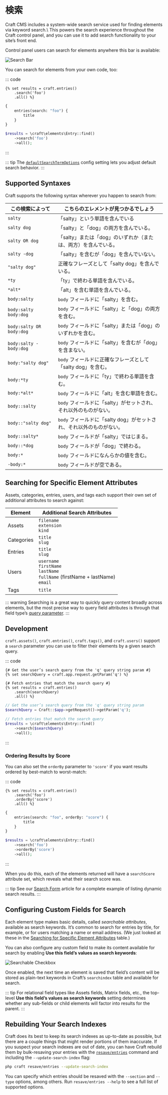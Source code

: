 # 検索

Craft CMS includes a system-wide search service used for finding elements via keyword search.\ This powers the search experience throughout the Craft control panel, and you can use it to add search functionality to your site’s front end.

Control panel users can search for elements anywhere this bar is available:

![Search Bar](./images/search-bar.svg)

You can search for elements from your own code, too:

::: code
```twig
{% set results = craft.entries()
    .search('foo')
    .all() %}
```
```graphql
{
    entries(search: "foo") {
        title
    }
}
```
```php
$results = \craft\elements\Entry::find()
    ->search('foo')
    ->all();
```
:::

::: tip
The [`defaultSearchTermOptions`](config3:defaultSearchTermOptions) config setting lets you adjust default search behavior.
:::

## Supported Syntaxes

Craft supports the following syntax wherever you happen to search from:

| この検索によって                 | こちらのエレメントが見つかるでしょう                         |
| ------------------------ | ------------------------------------------ |
| `salty`                  | 「salty」という単語を含んでいる                         |
| `salty dog`              | 「salty」と「dog」の両方を含んでいる。                    |
| `salty OR dog`           | 「salty」または「dog」のいずれか（または、両方）を含んでいる。        |
| `salty -dog`             | 「salty」を含むが「dog」を含んでいない。                   |
| `"salty dog"`            | 正確なフレーズとして「salty dog」を含んでいる。               |
| `*ty`                    | 「ty」で終わる単語を含んでいる。                          |
| `*alt*`                  | 「alt」を含む単語を含んでいる。                          |
| `body:salty`             | `body` フィールドに「salty」を含む。                   |
| `body:salty body:dog`    | `body` フィールドに「salty」と「dog」の両方を含む。          |
| `body:salty OR body:dog` | `body` フィールドに「salty」または「dog」のいずれかを含む。      |
| `body:salty -body:dog`   | `body` フィールドに「salty」を含むが「dog」を含まない。        |
| `body:"salty dog"`       | `body` フィールドに正確なフレーズとして「salty dog」を含む。     |
| `body:*ty`               | `body` フィールドに「ty」で終わる単語を含む。                |
| `body:*alt*`             | `body` フィールドに「alt」を含む単語を含む。                |
| `body::salty`            | `body` フィールドに「salty」がセットされ、それ以外のものがない。     |
| `body::"salty dog"`      | `body` フィールドに「salty dog」がセットされ、それ以外のものがない。 |
| `body::salty*`           | `body` フィールドが「salty」ではじまる。                 |
| `body::*dog`             | `body` フィールドが「dog」で終わる。                    |
| `body:*`                 | `body` フィールドになんらかの値を含む。                    |
| `-body:*`                | `body` フィールドが空である。                         |

## Searching for Specific Element Attributes

Assets, categories, entries, users, and tags each support their own set of additional attributes to search against:

| Element    | Additional Search Attributes                                                                                    |
| ---------- | --------------------------------------------------------------------------------------------------------------- |
| Assets     | `filename`<br>`extension`<br>`kind`                                                                 |
| Categories | `title`<br>`slug`                                                                                         |
| Entries    | `title`<br>`slug`                                                                                         |
| Users      | `username`<br>`firstName`<br>`lastName`<br>`fullName` (firstName + lastName)<br>`email` |
| Tags       | `title`                                                                                                         |

::: warning
Searching is a great way to quickly query content broadly across elements, but the most precise way to query field attributes is through that field type’s [query parameter](element-queries.md#executing-element-queries).
:::

## Development

`craft.assets()`, `craft.entries()`, `craft.tags()`, and `craft.users()` support a `search` parameter you can use to filter their elements by a given search query.

::: code
```twig
{# Get the user’s search query from the 'q' query string param #}
{% set searchQuery = craft.app.request.getParam('q') %}

{# Fetch entries that match the search query #}
{% set results = craft.entries()
    .search(searchQuery)
    .all() %}
```
```php
// Get the user’s search query from the 'q' query string param
$searchQuery = Craft::$app->getRequest()->getParam('q');

// Fetch entries that match the search query
$results = \craft\elements\Entry::find()
    ->search($searchQuery)
    ->all();
```
:::

### Ordering Results by Score

You can also set the `orderBy` parameter to `'score'` if you want results ordered by best-match to worst-match:

::: code
```twig
{% set results = craft.entries()
    .search('foo')
    .orderBy('score')
    .all() %}
```
```graphql
{
    entries(search: "foo", orderBy: "score") {
        title
    }
}
```
```php
$results = \craft\elements\Entry::find()
    ->search('foo')
    ->orderBy('score')
    ->all();
```
:::

When you do this, each of the elements returned will have a `searchScore` attribute set, which reveals what their search score was.

::: tip
See our [Search Form](https://craftcms.com/knowledge-base/search-form) article for a complete example of listing dynamic search results.
:::

## Configuring Custom Fields for Search

Each element type makes basic details, called _searchable attributes_, available as search keywords. It’s common to search for entries by title, for example, or for users matching a name or email address. (We just looked at these in the [Searching for Specific Element Attributes](#searching-for-specific-element-attributes) table.)

You can also configure any custom field to make its content available for search by enabling **Use this field’s values as search keywords**:

![Searchable Checkbox](./images/searchable-checkbox.png)

Once enabled, the next time an element is saved that field’s content will be stored as plain-text keywords in Craft’s `searchindex` table and available for search.

::: tip
For relational field types like Assets fields, Matrix fields, etc., the top-level **Use this field’s values as search keywords** setting determines whether any sub-fields or child elements will factor into results for the parent.
:::

## Rebuilding Your Search Indexes

Craft does its best to keep its search indexes as up-to-date as possible, but there are a couple things that might render portions of them inaccurate. If you suspect your search indexes are out of date, you can have Craft rebuild them by bulk-resaving your entries with the [`resave/entries`](console-commands.md#resave) command and including the `--update-search-index` flag:

```bash
php craft resave/entries --update-search-index
```

You can specify which entries should be resaved with the `--section` and `--type` options, among others. Run `resave/entries --help` to see a full list of supported options.
